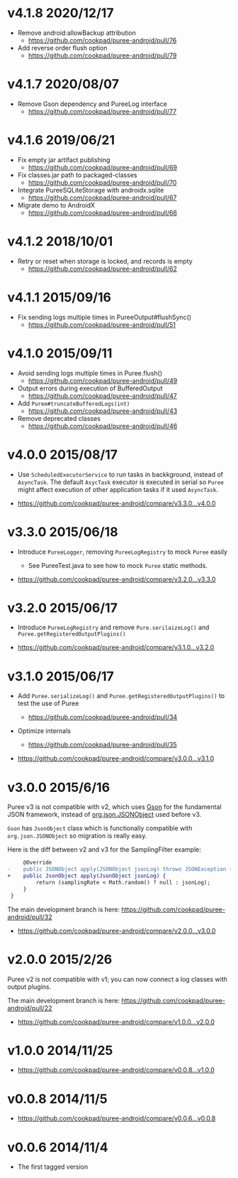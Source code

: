 # v4.1.8 2020/12/17

* Remove android:allowBackup attribution
  - https://github.com/cookpad/puree-android/pull/76
* Add reverse order flush option
  - https://github.com/cookpad/puree-android/pull/79

# v4.1.7 2020/08/07

* Remove Gson dependency and PureeLog interface
  - https://github.com/cookpad/puree-android/pull/77

# v4.1.6 2019/06/21
* Fix empty jar artifact publishing
  - https://github.com/cookpad/puree-android/pull/69
* Fix classes.jar path to packaged-classes 
  - https://github.com/cookpad/puree-android/pull/70
* Integrate PureeSQLiteStorage with androidx.sqlite
  - https://github.com/cookpad/puree-android/pull/67
* Migrate demo to AndroidX
  - https://github.com/cookpad/puree-android/pull/66  

# v4.1.2 2018/10/01

* Retry or reset when storage is locked, and records is empty
  - https://github.com/cookpad/puree-android/pull/62

# v4.1.1 2015/09/16

* Fix sending logs multiple times in PureeOutput#flushSync()
  * https://github.com/cookpad/puree-android/pull/51

# v4.1.0 2015/09/11

* Avoid sending logs multiple times in Puree.flush()
  * https://github.com/cookpad/puree-android/pull/49
* Output errors during execution of BufferedOutput
  * https://github.com/cookpad/puree-android/pull/47
* Add `Puree#truncateBufferedLogs(int)`
  * https://github.com/cookpad/puree-android/pull/43
* Remove deprecated classes
  * https://github.com/cookpad/puree-android/pull/46

# v4.0.0 2015/08/17

* Use `ScheduledExecutorService` to run tasks in backkground, instead of `AsyncTask`.
  The default `AsycTask` executor is executed in serial so `Puree` might affect execution of
  other application tasks if it used `AsyncTask`.

* https://github.com/cookpad/puree-android/compare/v3.3.0...v4.0.0

# v3.3.0 2015/06/18

* Introduce `PureeLogger`, removing `PureeLogRegistry` to mock `Puree` easily
  * See PureeTest.java to see how to mock `Puree` static methods.

* https://github.com/cookpad/puree-android/compare/v3.2.0...v3.3.0

# v3.2.0 2015/06/17

* Introduce `PureeLogRegistry` and remove `Pure.serilaizeLog()` and `Puree.getRegisteredOutputPlugins()`

* https://github.com/cookpad/puree-android/compare/v3.1.0...v3.2.0

# v3.1.0 2015/06/17

* Add `Puree.serializeLog()` and `Puree.getRegisteredOutputPlugins()` to test the use of Puree
  * https://github.com/cookpad/puree-android/pull/34
* Optimize internals
  * https://github.com/cookpad/puree-android/pull/35

* https://github.com/cookpad/puree-android/compare/v3.0.0...v3.1.0


# v3.0.0 2015/6/16

Puree v3 is not compatible with v2, which uses [Gson](https://github.com/google/gson) for the fundamental JSON framework,
 instead of [org.json.JSONObject](http://developer.android.com/reference/org/json/package-summary.html) used before v3.

`Gson` has `JsonObject` class which is functionally compatible with `org.json.JSONObject` so migration is really easy.

Here is the diff between v2 and v3 for the SamplingFilter example:

```diff
     @Override
-    public JSONObject apply(JSONObject jsonLog) throws JSONException {
+    public JsonObject apply(JsonObject jsonLog) {
         return (samplingRate < Math.random() ? null : jsonLog);
     }
 }
```

The main development branch is here: https://github.com/cookpad/puree-android/pull/32

* https://github.com/cookpad/puree-android/compare/v2.0.0...v3.0.0

# v2.0.0 2015/2/26

Puree v2 is not compatible with v1; you can now connect a log classes with output plugins.

The main development branch is here: https://github.com/cookpad/puree-android/pull/22

* https://github.com/cookpad/puree-android/compare/v1.0.0...v2.0.0

# v1.0.0 2014/11/25

* https://github.com/cookpad/puree-android/compare/v0.0.8...v1.0.0

# v0.0.8 2014/11/5

* https://github.com/cookpad/puree-android/compare/v0.0.6...v0.0.8

# v0.0.6 2014/11/4

* The first tagged version
